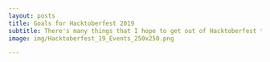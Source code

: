 ```yaml
---
layout: posts
title: Goals for Hacktoberfest 2019
subtitle: There's many things that I hope to get out of Hacktoberfest this year
image: img/Hacktoberfest_19_Events_250x250.png

---
```

